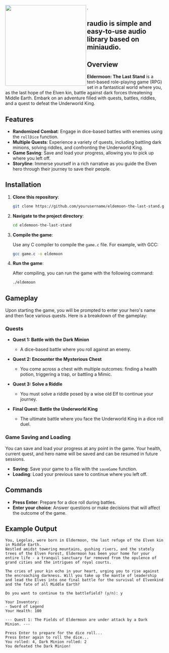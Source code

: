 <img align="left" src="logo/WhatsApp Image 2024-11-21 at 20.07.06_91a9033e.png" width=256>.
## raudio is simple and easy-to-use audio library based on miniaudio.

## Overview

**Eldermoon: The Last Stand** is a text-based role-playing game (RPG) set in a fantastical world where you, as the last hope of the Elven kin, battle against dark forces threatening Middle Earth. Embark on an adventure filled with quests, battles, riddles, and a quest to defeat the Underworld King.

## Features

- **Randomized Combat**: Engage in dice-based battles with enemies using the `rollDice` function.
- **Multiple Quests**: Experience a variety of quests, including battling dark minions, solving riddles, and confronting the Underworld King.
- **Game Saving**: Save and load your progress, allowing you to pick up where you left off.
- **Storyline**: Immerse yourself in a rich narrative as you guide the Elven hero through their journey to save their people.

## Installation

1. **Clone this repository**:

    ```bash
    git clone https://github.com/yourusername/eldemoon-the-last-stand.git
    ```

2. **Navigate to the project directory**:

    ```bash
    cd eldemoon-the-last-stand
    ```

3. **Compile the game**:

    Use any C compiler to compile the `game.c` file. For example, with GCC:

    ```bash
    gcc game.c -o eldemoon
    ```

4. **Run the game**:

    After compiling, you can run the game with the following command:

    ```bash
    ./eldemoon
    ```

## Gameplay

Upon starting the game, you will be prompted to enter your hero's name and then face various quests. Here is a breakdown of the gameplay:

### Quests

- **Quest 1: Battle with the Dark Minion**
  - A dice-based battle where you roll against an enemy.
  
- **Quest 2: Encounter the Mysterious Chest**
  - You come across a chest with multiple outcomes: finding a health potion, triggering a trap, or battling a Mimic.
  
- **Quest 3: Solve a Riddle**
  - You must solve a riddle posed by a wise old Elf to continue your journey.
  
- **Final Quest: Battle the Underworld King**
  - The ultimate battle where you face the Underworld King in a dice roll duel.

### Game Saving and Loading

You can save and load your progress at any point in the game. Your health, current quest, and hero name will be saved and can be resumed in future sessions.

- **Saving**: Save your game to a file with the `saveGame` function.
- **Loading**: Load your previous save to continue where you left off.

## Commands

- **Press Enter**: Prepare for a dice roll during battles.
- **Enter your choice**: Answer questions or make decisions that will affect the outcome of the game.

## Example Output

```text
You, Legolas, were born in Eldermoon, the last refuge of the Elven kin in Middle Earth.
Nestled amidst towering mountains, gushing rivers, and the stately trees of the Elven Forest, Eldermoon has been your home for your entire life - a tranquil sanctuary far removed from the opulence of grand cities and the intrigues of royal courts.

The cries of your kin echo in your heart, urging you to rise against the encroaching darkness. Will you take up the mantle of leadership and lead the Elves into one final battle for the survival of Elvenkind and the fate of all Middle Earth?

Do you want to continue to the battlefield? (y/n): y

Your Inventory:
- Sword of Legend
Your Health: 100

--- Quest 1: The Fields of Eldermoon are under attack by a Dark Minion. ---

Press Enter to prepare for the dice roll...
Press Enter again to roll the dice...
You rolled: 4, Dark Minion rolled: 2
You defeated the Dark Minion!
